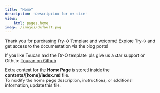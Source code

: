 ```yaml
---
title: "Home"
description: "Description for my site"
views:
    html: pages.home
image: /images/default.png
---
```


Thank you for purchasing Try-O Template and welcome! Explore Try-O and get access to the documentation via the blog posts!

If you like Toucan and the Ttr-O template, pls give us a star support on Github: [Toucan on Github](https://github.com/toucansites/toucan)

Extra content for the **Home Page** is stored inside the **contents/[home]/index.md** file.  
To modify the home page description, instructions, or additional information, update this file.